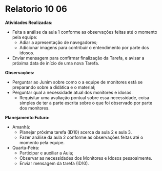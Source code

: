 # Relatorio 10 06

**Atividades Realizadas:**

- Feita a análise da aula 1 conforme as observações feitas até o momento pela equipe:
	- Adiar a apresentação de navegadores;
	- Adicionar imagens para contribuir o entendimento por parte dos idosos.
- Enviar mensagem para confirmar finalização da Tarefa, e avisar a próxima data de início de uma nova Tarefa.

**Observações:**

- Perguntar ao Junim sobre como o a equipe de monitores está se preparando sobre a didática e o material;
- Perguntar qual a necessidade atual dos monitores e idosos.
	- Requisitar uma avaliação pontual sobre essa necessidade, coisa simples de ter a parte escrita sobre o que foi observado por parte dos monitores.

**Planejamento Futuro:**

- Amanhã:
	- Planejar próxima tarefa (ID10) acerca da aula 2 e aula 3.
	- Fazer análise da aula 2 conforme as observações feitas até o momento pela equipe.
- Quarta-Feira:
	- Participar e auxiliar a Aula;
	- Observar as necessidades dos Monitores e Idosos pessoalmente.
	- Enviar mensagem da tarefa (ID10).
